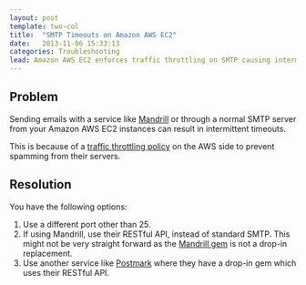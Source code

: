 ```yaml
---
layout: post
template: two-col
title:  "SMTP Timeouts on Amazon AWS EC2"
date:   2013-11-06 15:33:13
categories: Troubleshooting
lead: Amazon AWS EC2 enforces traffic throttling on SMTP causing intermittent timeouts when sending email.
---
```



## Problem
Sending emails with a service like [Mandrill](https://mandrillapp.com) or through a normal SMTP server from your Amazon AWS EC2 instances can result in intermittent timeouts.

This is because of a [traffic throttling policy](http://docs.aws.amazon.com/ses/latest/DeveloperGuide/smtp-connect.html) on the AWS side to prevent spamming from their servers.

## Resolution
You have the following options:

1. Use a different port other than 25.
2. If using Mandrill, use their RESTful API, instead of standard SMTP. This might not be very straight forward as the [Mandrill gem](https://mandrillapp.com/api/docs/index.ruby.html) is not a drop-in replacement.
3. Use another service like [Postmark](https://postmarkapp.com) where they have a drop-in gem which uses their RESTful API.